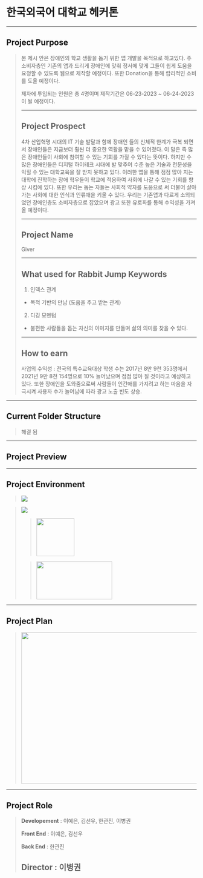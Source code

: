 
# 한국외국어 대학교 헤커톤
--------------
## Project Purpose
> 본 제시 안은 장애인의 학교 생활을 돕기 위한 앱 개발을 목적으로 하고있다. 주 소비자층인 기존의 앱과 드리게 장애인에 맞춰 정서에 맞게 그들이 쉽게 도움을 요청할 수 있도록 웹으로 제작할 예정이다. 또한 Donation을 통해 랍리적인 소비를 도울 예정이다.
>
> 제자에 투입되는 인원은 총 4명이며 제작기간은 06-23-2023 ~ 06-24-2023이 될 예정이다.
>
> --------------
> ## Project Prospect
> 4차 산업혁명 시대의 IT 기술 발달과 함께 장애인 들의 신체적 한계가 극복 되면서 장애인들은 지금보더 훨씬 더 중요한 역활을 맡을 수 있어졌다. 이 말은 즉 많은 장애인들이 사회에 참여할 수 있는 기회를 가질 수 있다는 뜻이다. 하지만 수 많은 장애인들은 디지털 하이테크 시대에 발 맞추어 수준 높은 기술과 전문성을 익힐 수 있는 대학교육을 잘 받지 못하고 있다. 이러한 앱을 통해 점점 많아 지는 대학에 진학하는 장애 학우들이 학교에 적응하여 사회에 나갈 수 있는 기회를 향상 시킴에 있다. 또한 우리는 돕는 자들는 사회적 약자를 도움으로 써 더불어 살아가는 사회에 대한 인식과 인류애을 키울 수 있다. 우리는 기존앱과 다르게 소외되었던 장애인층도 소비자층으로 잡았으며 광고 또한 유로화를 통해 수익성을 가져올 예정이다.
>
> --------------
> ## Project Name
> Giver
> 
> --------------
> ## What used for Rabbit Jump Keywords
>
> 1. 인덱스 관계
>   - 목적 기반의 만남 (도움을 주고 받는 관계)
> 2. 디깅 모멘텀
>   - 불편한 사람들을 돕는 자신의 이미지를 만들며 삶의 의미를 찾을 수 있다.
> --------------
> ## How to earn
> 사업의 수익성 : 
> 전국의 특수교육대상 학생 수는 2017년 8만 9천 353명에서 2021년 9만 8천 154명으로 10% 늘어났으며 점점 많아 질 것이라고 예상하고 있다.
> 또한 장애인을 도와줌으로써 사람들이 인간애를 가지려고 하는 마음을 자극시켜 사용자 수가 늘어남에 따라 광고 노출 빈도 상승.
> 
--------------
## Current Folder Structure
> 해결 됨
-------------
## Project Preview

-------------
## Project Environment
> <img src="https://img.shields.io/badge/Java-007396?style=flat&logo=Java&logoColor=white" />

> <img src="https://img.shields.io/badge/kakao-blue?style=flat&logo=KaKao&logoColor=white"/>
>
> > <img src = "https://user-images.githubusercontent.com/69896751/126106905-93b82409-7d37-4b95-9718-c2fb3be58e3e.png" width="100" height="100">
>
> > <img src = "https://user-images.githubusercontent.com/69896751/126107498-3f1366d8-7290-4c0d-9107-26cc2f944d8a.jpeg" width="200" height="100" text="Text to Speech">   
------------
## Project Plan
> <img src = "https://user-images.githubusercontent.com/73592778/128461400-c5dc3d5d-b01f-4f97-a1c4-550d95cc8de6.png" width="700" height="400">
>
------------
## Project Role
> **Developement** : 이예은, 김선우, 한관진, 이병권
> 
> **Front End** : 이예은, 김선우
> 
> **Back End** : 한관진
> 
> **Director** : 이병권
> -------------
